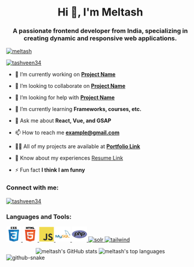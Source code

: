 
<h1 align="center">Hi 👋, I'm Meltash</h1>
<h3 align="center">A passionate frontend developer from India, specializing in creating dynamic and responsive web applications.</h3>

<p align="left">
  <a href="https://github.com/ryo-ma/github-profile-trophy">
    <img src="https://github-profile-trophy.vercel.app/?username=meltash" alt="meltash" />
  </a>
</p>

<p align="left">
  <a href="https://twitter.com/tashveen34" target="blank">
    <img src="https://img.shields.io/twitter/follow/tashveen34?logo=twitter&style=for-the-badge" alt="tashveen34" />
  </a>
</p>

- 🔭 I’m currently working on **[Project Name](project-link)**

- 👯 I’m looking to collaborate on **[Project Name](project-link)**

- 🤝 I’m looking for help with **[Project Name](project-link)**

- 🌱 I’m currently learning **Frameworks, courses, etc.**

- 💬 Ask me about **React, Vue, and GSAP**

- 📫 How to reach me **example@gmail.com**

- 👨‍💻 All of my projects are available at **[Portfolio Link](portfolio-link)**

- 📄 Know about my experiences [Resume Link](resume-link)

- ⚡ Fun fact **I think I am funny**

<h3 align="left">Connect with me:</h3>
<p align="left">
  <a href="https://twitter.com/tashveen34" target="blank">
    <img align="center" src="https://raw.githubusercontent.com/rahuldkjain/github-profile-readme-generator/master/src/images/icons/Social/twitter.svg" alt="tashveen34" height="30" width="40" />
  </a>
  <!-- Add other social media links as needed -->
</p>

<h3 align="left">Languages and Tools:</h3>
<p align="left">
  <a href="https://www.w3schools.com/css/" target="_blank" rel="noreferrer">
    <img src="https://raw.githubusercontent.com/devicons/devicon/master/icons/css3/css3-original-wordmark.svg" alt="css3" width="40" height="40" />
  </a>
  <a href="https://www.w3.org/html/" target="_blank" rel="noreferrer">
    <img src="https://raw.githubusercontent.com/devicons/devicon/master/icons/html5/html5-original-wordmark.svg" alt="html5" width="40" height="40" />
  </a>
  <a href="https://developer.mozilla.org/en-US/docs/Web/JavaScript" target="_blank" rel="noreferrer">
    <img src="https://raw.githubusercontent.com/devicons/devicon/master/icons/javascript/javascript-original.svg" alt="javascript" width="40" height="40" />
  </a>
  <a href="https://www.mysql.com/" target="_blank" rel="noreferrer">
    <img src="https://raw.githubusercontent.com/devicons/devicon/master/icons/mysql/mysql-original-wordmark.svg" alt="mysql" width="40" height="40" />
  </a>
  <a href="https://www.php.net" target="_blank" rel="noreferrer">
    <img src="https://raw.githubusercontent.com/devicons/devicon/master/icons/php/php-original.svg" alt="php" width="40" height="40" />
  </a>
  <a href="https://lucene.apache.org/solr/" target="_blank" rel="noreferrer">
    <img src="https://www.vectorlogo.zone/logos/apache_solr/apache_solr-icon.svg" alt="solr" width="40" height="40" />
  </a>
  <a href="https://tailwindcss.com/" target="_blank" rel="noreferrer">
    <img src="https://www.vectorlogo.zone/logos/tailwindcss/tailwindcss-icon.svg" alt="tailwind" width="40" height="40" />
  </a>
  <!-- Add other languages and tools as needed -->
</p>

<div align="center">
  <img src="https://github-readme-stats.vercel.app/api?username=meltash&show_icons=true&theme=dracula" alt="meltash's GitHub stats" />
  <img src="https://github-readme-stats.vercel.app/api/top-langs?username=meltash&show_icons=true&locale=en&layout=compact&theme=dracula" alt="meltash's top languages" />
</div>

<picture>
  <source media="(prefers-color-scheme: dark)" srcset="https://github.com/meltash/meltash/blob/output/github-snake-dark.svg" />
  <source media="(prefers-color-scheme: light)" srcset="https://github.com/meltash/meltash/blob/output/github-snake.svg" />
  <img alt="github-snake" src="https://github.com/meltash/meltash/blob/output/github-snake.svg" />
</picture>

